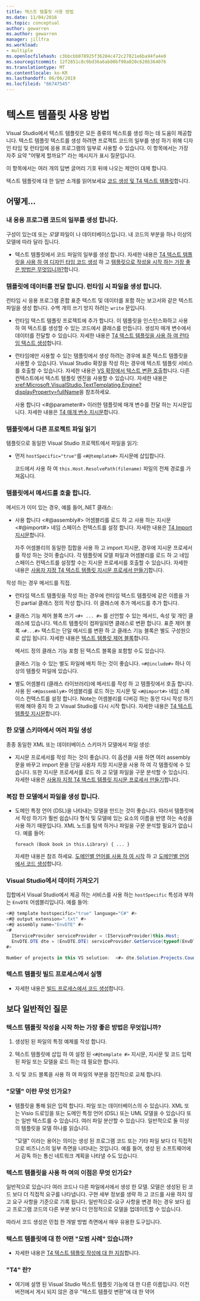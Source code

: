 ```yaml
---
title: 텍스트 템플릿 사용 방법
ms.date: 11/04/2016
ms.topic: conceptual
author: gewarren
ms.author: gewarren
manager: jillfra
ms.workload:
- multiple
ms.openlocfilehash: c3bbcbb078925f36204c472c27821e6ba94fa4e0
ms.sourcegitcommit: 12f2851c8c9bd36a6ab00bf90a020c620b364076
ms.translationtype: MT
ms.contentlocale: ko-KR
ms.lasthandoff: 06/06/2019
ms.locfileid: "66747545"
---
```

# <a name="how-to--with-text-templates"></a>텍스트 템플릿 사용 방법
Visual Studio에서 텍스트 템플릿은 모든 종류의 텍스트를 생성 하는 데 도움이 제공합니다. 텍스트 템플릿 텍스트를 생성 하려면 프로젝트 코드의 일부를 생성 하기 위해 디자인 타임 및 런타임에 응용 프로그램의 일부로 사용할 수 있습니다. 이 항목에서는 가장 자주 요약 "어떻게 할까요?" 라는 메시지가 표시 질문입니다.

 이 항목에서는 여러 개의 답변 글머리 기호 뒤에 나오는 제안이 대체 합니다.

 텍스트 템플릿에 대 한 일반 소개를 읽어보세요 [코드 생성 및 T4 텍스트 템플릿](../modeling/code-generation-and-t4-text-templates.md)합니다.

## <a name="how-to-"></a>어떻게...

### <a name="generate-part-of-my-application-code"></a>내 응용 프로그램 코드의 일부를 생성 합니다.
 구성이 있는데 또는 *모델* 파일이 나 데이터베이스입니다. 내 코드의 부분을 하나 이상의 모델에 따라 달라 집니다.

- 텍스트 템플릿에서 코드 파일의 일부를 생성 합니다. 자세한 내용은 [T4 텍스트 템플릿을 사용 하 여 디자인 타임 코드 생성](../modeling/design-time-code-generation-by-using-t4-text-templates.md) 하 고 [템플릿으로 작성을 시작 하는 가장 좋은 방법은 무엇입니까?](#starting)합니다.

### <a name="generate-files-at-run-time-passing-data-into-the-template"></a>템플릿에 데이터를 전달 합니다. 런타임 시 파일을 생성 합니다.
 런타임 시 응용 프로그램 혼합 표준 텍스트 및 데이터를 포함 하는 보고서와 같은 텍스트 파일을 생성 합니다. 수백 개의 쓰기 방지 하려는 `write` 문입니다.

- 런타임 텍스트 템플릿 프로젝트에 추가 합니다. 이 템플릿을 인스턴스화하고 사용 하 여 텍스트를 생성할 수 있는 코드에서 클래스를 만듭니다. 생성자 매개 변수에서 데이터를 전달할 수 있습니다. 자세한 내용은 [T4 텍스트 템플릿을 사용 하 여 런타임 텍스트 생성](../modeling/run-time-text-generation-with-t4-text-templates.md)합니다.

- 런타임에만 사용할 수 있는 템플릿에서 생성 하려는 경우에 표준 텍스트 템플릿을 사용할 수 있습니다. Visual Studio 확장을 작성 하는 경우에 텍스트 템플릿 서비스를 호출할 수 있습니다. 자세한 내용은 [VS 확장에서 텍스트 변환 호출](../modeling/invoking-text-transformation-in-a-vs-extension.md)합니다. 다른 컨텍스트에서 텍스트 템플릿 엔진을 사용할 수 있습니다. 자세한 내용은 <xref:Microsoft.VisualStudio.TextTemplating.Engine?displayProperty=fullName>을 참조하세요.

     사용 합니다 \<#@parameter#> 이러한 템플릿에 매개 변수를 전달 하는 지시문입니다. 자세한 내용은 [T4 매개 변수 지시문](../modeling/t4-parameter-directive.md)합니다.

### <a name="read-another-project-file-from-a-template"></a>템플릿에서 다른 프로젝트 파일 읽기
 템플릿으로 동일한 Visual Studio 프로젝트에서 파일을 읽기:

- 먼저 `hostSpecific="true"`를 `<#@template#>` 지시문에 삽입합니다.

     코드에서 사용 하 여 `this.Host.ResolvePath(filename)` 파일의 전체 경로를 가져옵니다.

### <a name="invoke-methods-from-a-template"></a>템플릿에서 메서드를 호출 합니다.

메서드가 이미 있는 경우, 예를 들어,.NET 클래스:

- 사용 합니다 \<#@assembly#> 어셈블리를 로드 하 고 사용 하는 지시문 \<#@import#> 네임 스페이스 컨텍스트를 설정 합니다. 자세한 내용은 [T4 Import 지시문](../modeling/t4-import-directive.md)합니다.

   자주 어셈블리의 동일한 집합을 사용 하 고 import 지시문, 경우에 지시문 프로세서를 작성 하는 것이 좋습니다. 각 템플릿에 모델 파일과 어셈블리를 로드 하 고 네임 스페이스 컨텍스트를 설정할 수는 지시문 프로세서를 호출할 수 있습니다. 자세한 내용은 [사용자 지정 T4 텍스트 템플릿 지시문 프로세서 만들기](../modeling/creating-custom-t4-text-template-directive-processors.md)합니다.

작성 하는 경우 메서드를 직접.

- 런타임 텍스트 템플릿을 작성 하는 경우에 런타임 텍스트 템플릿에 같은 이름을 가진 partial 클래스 정의 작성 합니다. 이 클래스에 추가 메서드를 추가 합니다.

- 클래스 기능 제어 블록 쓰기 `<#+ ... #>` 를 선언할 수 있는 메서드, 속성 및 개인 클래스에 있습니다. 텍스트 템플릿이 컴파일되면 클래스로 변환 합니다. 표준 제어 블록 `<#...#>` 텍스트는 단일 메서드를 변환 하 고 클래스 기능 블록은 별도 구성원으로 삽입 됩니다. 자세한 내용은 [텍스트 템플릿 제어 블록](../modeling/text-template-control-blocks.md)합니다.

   메서드 정의 클래스 기능 포함 된 텍스트 블록을 포함할 수도 있습니다.

   클래스 기능 수 있는 별도 파일에 배치 하는 것이 좋습니다. `<#@include#>` 하나 이상의 템플릿 파일에 있습니다.

- 별도 어셈블리 (클래스 라이브러리)에 메서드를 작성 하 고 템플릿에서 호출 합니다. 사용 된 `<#@assembly#>` 어셈블리를 로드 하는 지시문 및 `<#@import#>` 네임 스페이스 컨텍스트를 설정 합니다. Note는 어셈블리를 디버깅 하는 동안 다시 작성 하기 위해 해야 중지 하 고 Visual Studio를 다시 시작 합니다. 자세한 내용은 [T4 텍스트 템플릿 지시문](../modeling/t4-text-template-directives.md)합니다.

### <a name="generate-many-files-from-one-model-schema"></a>한 모델 스키마에서 여러 파일 생성
 종종 동일한 XML 또는 데이터베이스 스키마가 모델에서 파일 생성:

- 지시문 프로세서를 작성 하는 것이 좋습니다. 이 옵션을 사용 하면 여러 assembly 문을 바꾸고 import 문을 단일 사용자 지정 지시문을 사용 하 여 각 템플릿에 수 있습니다. 또한 지시문 프로세서를 로드 하 고 모델 파일을 구문 분석할 수 있습니다. 자세한 내용은 [사용자 지정 T4 텍스트 템플릿 지시문 프로세서 만들기](../modeling/creating-custom-t4-text-template-directive-processors.md)합니다.

### <a name="generate-files-from-a-complex-model"></a>복잡 한 모델에서 파일을 생성 합니다.

- 도메인 특정 언어 (DSL)을 나타내는 모델을 만드는 것이 좋습니다. 따라서 템플릿에서 작성 하기가 훨씬 쉽습니다 형식 및 모델에 있는 요소의 이름을 반영 하는 속성을 사용 하기 때문입니다. XML 노드를 탐색 하거나 파일을 구문 분석할 필요가 없습니다. 예를 들어:

     `foreach (Book book in this.Library) { ... }`

     자세한 내용은 참조 하세요. [도메인별 언어를 사용 하 여 시작](../modeling/getting-started-with-domain-specific-languages.md) 하 고 [도메인별 언어에서 코드 생성](../modeling/generating-code-from-a-domain-specific-language.md)합니다.

### <a name="get-data-from-visual-studio"></a>Visual Studio에서 데이터 가져오기
 집합에서 Visual Studio에서 제공 하는 서비스를 사용 하는 `hostSpecific` 특성과 부하는 `EnvDTE` 어셈블리입니다. 예를 들어:

```csharp
<#@ template hostspecific="true" language="C#" #>
<#@ output extension=".txt" #>
<#@ assembly name="EnvDTE" #>
<#
  IServiceProvider serviceProvider = (IServiceProvider)this.Host;
  EnvDTE.DTE dte = (EnvDTE.DTE) serviceProvider.GetService(typeof(EnvDTE.DTE));
#>

Number of projects in this VS solution:  <#= dte.Solution.Projects.Count #>
```

### <a name="execute-text-templates-in-the-build-process"></a>텍스트 템플릿 빌드 프로세스에서 실행

- 자세한 내용은 [빌드 프로세스에서 코드 생성](../modeling/code-generation-in-a-build-process.md)합니다.

## <a name="more-general-questions"></a>보다 일반적인 질문

### <a name="starting"></a> 텍스트 템플릿 작성을 시작 하는 가장 좋은 방법은 무엇입니까?

1. 생성된 된 파일의 특정 예제를 작성 합니다.

2. 텍스트 템플릿에 삽입 하 여 설정 된 `<#@template #>` 지시문, 지시문 및 코드 입력된 파일 또는 모델을 로드 하는 데 필요한 합니다.

3. 식 및 코드 블록을 사용 하 여 파일의 부분을 점진적으로 교체 합니다.

### <a name="what-is-a-model"></a>"모델" 이란 무엇 인가요?

- 템플릿을 통해 읽은 입력 합니다. 파일 또는 데이터베이스의 수 있습니다. XML 또는 Visio 드로잉을 또는 도메인 특정 언어 (DSL) 또는 UML 모델을 수 있습니다 또는 일반 텍스트를 수 있습니다. 여러 파일 분산할 수 있습니다. 일반적으로 둘 이상의 템플릿을 모델 하나를 읽습니다.

     "모델" 이라는 용어는 의미는 생성 된 프로그램 코드 또는 기타 파일 보다 더 직접적으로 비즈니스의 일부 측면을 나타내는 것입니다. 예를 들어, 생성 된 소프트웨어에서 감독 하는 통신 네트워크 계획을 나타낼 수도 있습니다.

### <a name="what-is-the-benefit-of-using-text-templates"></a>텍스트 템플릿을 사용 하 여의 이점은 무엇 인가요?
 일반적으로 있습니다 여러 코드나 다른 파일에서에서 생성 한 모델. 모델은 생성된 된 코드 보다 더 직접적 요구를 나타냅니다. 구현 세부 정보를 생략 하 고 코드를 사용 하지 않고 요구 사항을 기준으로 기록 됩니다. 일반적으로-요구 사항을 변경 하는 경우 보다 쉽고 프로그램 코드의 다른 부분 보다 더 안정적으로 모델을 업데이트할 수 있습니다.

 따라서 코드 생성은 민첩 한 개발 방법 측면에서 매우 유용한 도구입니다.

### <a name="what-best-practices-are-there-for-text-templates"></a>텍스트 템플릿에 대 한 어떤 "모범 사례" 있습니까?

- 자세한 내용은 [T4 텍스트 템플릿 작성에 대 한 지침](../modeling/guidelines-for-writing-t4-text-templates.md)합니다.

### <a name="what-is-t4"></a>"T4" 란?

- 여기에 설명 된 Visual Studio 텍스트 템플릿 기능에 대 한 다른 이름입니다. 이전 버전에서 게시 되지 않은 경우 "텍스트 템플릿 변환"에 대 한 약어
